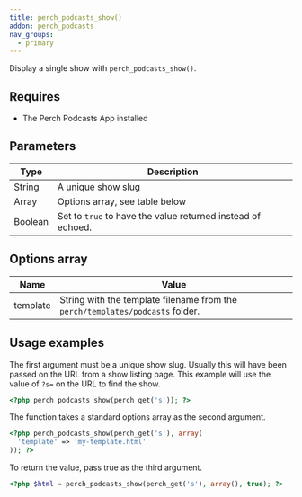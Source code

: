 ```yaml
---
title: perch_podcasts_show()
addon: perch_podcasts
nav_groups:
  - primary
---
```


Display a single show with `perch_podcasts_show()`.

## Requires

- The Perch Podcasts App installed

## Parameters

| Type | Description |
|-|-|
| String | A unique show slug |
| Array   | Options array, see table below |
| Boolean | Set to `true` to have the value returned instead of echoed. |


## Options array

|Name|Value|
|-|-|
|template|String with the template filename from the `perch/templates/podcasts` folder.|

## Usage examples


The first argument must be a unique show slug. Usually this will have been passed on the URL from a show listing page. This example will use the value of `?s=` on the URL to find the show.

```php
<?php perch_podcasts_show(perch_get('s')); ?>
```

The function takes a standard options array as the second argument.

```php
<?php perch_podcasts_show(perch_get('s'), array(
  'template' => 'my-template.html'
)); ?>
```

To return the value, pass true as the third argument.

```php
<?php $html = perch_podcasts_show(perch_get('s'), array(), true); ?>
```
